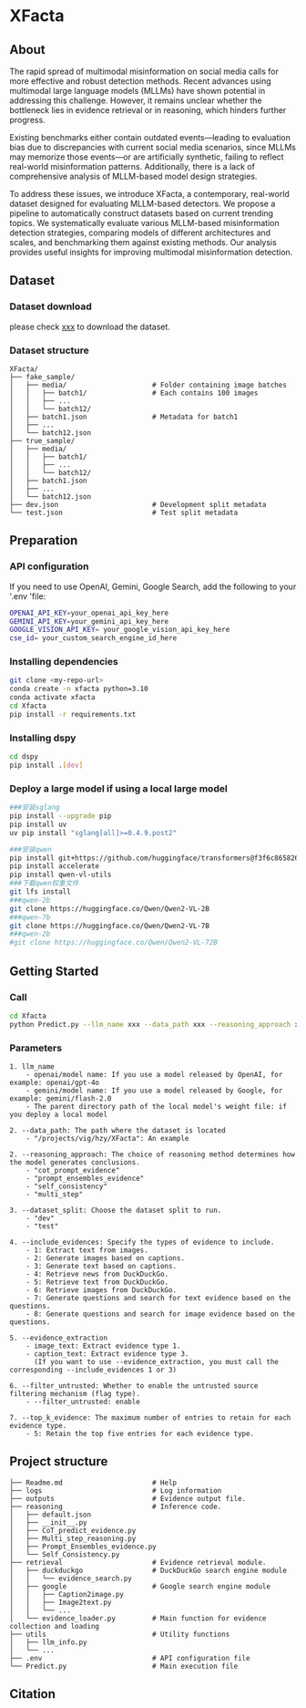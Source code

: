 # XFacta

## About
The rapid spread of multimodal misinformation on social media calls for more effective and robust detection methods. Recent advances using multimodal large language models (MLLMs) have shown potential in addressing this challenge. However, it remains unclear whether the bottleneck lies in evidence retrieval or in reasoning, which hinders further progress.

Existing benchmarks either contain outdated events—leading to evaluation bias due to discrepancies with current social media scenarios, since MLLMs may memorize those events—or are artificially synthetic, failing to reflect real-world misinformation patterns. Additionally, there is a lack of comprehensive analysis of MLLM-based model design strategies.

To address these issues, we introduce XFacta, a contemporary, real-world dataset designed for evaluating MLLM-based detectors. We propose a pipeline to automatically construct datasets based on current trending topics. We systematically evaluate various MLLM-based misinformation detection strategies, comparing models of different architectures and scales, and benchmarking them against existing methods. Our analysis provides useful insights for improving multimodal misinformation detection.


## Dataset

### Dataset download
please check [xxx](#) to download the dataset.


### Dataset structure

```
XFacta/
├── fake_sample/
│   ├── media/                     # Folder containing image batches
│   │   ├── batch1/                # Each contains 100 images
│   │   ├── ...
│   │   └── batch12/
│   ├── batch1.json                # Metadata for batch1
│   ├── ...
│   └── batch12.json
├── true_sample/
│   ├── media/
│   │   ├── batch1/
│   │   ├── ...
│   │   └── batch12/
│   ├── batch1.json
│   ├── ...
│   └── batch12.json
├── dev.json                       # Development split metadata
└── test.json                      # Test split metadata
```





## Preparation

### API configuration
If you need to use OpenAI, Gemini, Google Search, add the following to your '.env 'file:
```bash
OPENAI_API_KEY=your_openai_api_key_here
GEMINI_API_KEY=your_gemini_api_key_here
GOOGLE_VISION_API_KEY= your_google_vision_api_key_here
cse_id= your_custom_search_engine_id_here
```

### Installing dependencies
```bash
git clone <my-repo-url>
conda create -n xfacta python=3.10
conda activate xfacta
cd Xfacta
pip install -r requirements.txt
```

### Installing dspy
```bash
cd dspy
pip install .[dev]
```

### Deploy a large model if using a local large model
```bash
###安装sglang
pip install --upgrade pip
pip install uv
uv pip install "sglang[all]>=0.4.9.post2"

###安装qwen
pip install git+https://github.com/huggingface/transformers@f3f6c86582611976e72be054675e2bf0abb5f775
pip install accelerate
pip install qwen-vl-utils
###下载qwen权重文件
git lfs install
###qwen-2b
git clone https://huggingface.co/Qwen/Qwen2-VL-2B
###qwen-7b
git clone https://huggingface.co/Qwen/Qwen2-VL-7B
###qwen-2b
#git clone https://huggingface.co/Qwen/Qwen2-VL-72B
```

## Getting Started
### Call
```bash
cd Xfacta
python Predict.py --llm_name xxx --data_path xxx --reasoning_approach xxx --dataset_split xxx --include_evidences xxx --evidence_extraction xxx --top_k_evidence xxx
```

### Parameters
```
1. llm_name
    - openai/model name: If you use a model released by OpenAI, for example: openai/gpt-4o
    - gemini/model name: If you use a model released by Google, for example: gemini/flash-2.0
    - The parent directory path of the local model's weight file: if you deploy a local model

2. --data_path: The path where the dataset is located
    - "/projects/vig/hzy/XFacta": An example

2. --reasoning_approach: The choice of reasoning method determines how the model generates conclusions.
    - "cot_prompt_evidence"
    - "prompt_ensembles_evidence"
    - "self_consistency"
    - "multi_step"

3. --dataset_split: Choose the dataset split to run.
    - "dev"
    - "test"

4. --include_evidences: Specify the types of evidence to include.
    - 1: Extract text from images.
    - 2: Generate images based on captions.
    - 3: Generate text based on captions.
    - 4: Retrieve news from DuckDuckGo.
    - 5: Retrieve text from DuckDuckGo.
    - 6: Retrieve images from DuckDuckGo.
    - 7: Generate questions and search for text evidence based on the questions.
    - 8: Generate questions and search for image evidence based on the questions.

5. --evidence_extraction
    - image_text: Extract evidence type 1.
    - caption_text: Extract evidence type 3.
      (If you want to use --evidence_extraction, you must call the corresponding --include_evidences 1 or 3)

6. --filter_untrusted: Whether to enable the untrusted source filtering mechanism (flag type).
    - --filter_untrusted: enable

7. --top_k_evidence: The maximum number of entries to retain for each evidence type.
    - 5: Retain the top five entries for each evidence type.
```



## Project structure
```
├── Readme.md                      # Help
├── logs                           # Log information
├── outputs                        # Evidence output file.
├── reasoning                      # Inference code.
│   ├── default.json
│   ├── __init__.py             
│   ├── CoT_predict_evidence.py        
│   ├── Multi_step_reasoning.py              
│   ├── Prompt_Ensembles_evidence.py              
│   └── Self_Consistency.py        
├── retrieval                      # Evidence retrieval module.
│   ├── duckduckgo                 # DuckDuckGo search engine module
│   │   └── evidence_search.py     
│   ├── google                     # Google search engine module
│   │   ├── Caption2image.py          
│   │   ├── Image2text.py
│   │   └── ...
│   └── evidence_loader.py         # Main function for evidence collection and loading
├── utils                          # Utility functions
│   ├── llm_info.py        
│   └── ...
├── .env                           # API configuration file
└── Predict.py                     # Main execution file
```

## Citation
